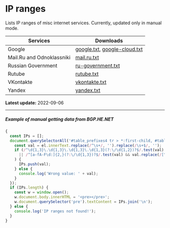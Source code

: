 # IP ranges

Lists IP ranges of misc internet services. Currently, updated only in manual mode.

| Services                  | Downloads                                                                                                                                                                                  |
| ------------------------- | ------------------------------------------------------------------------------------------------------------------------------------------------------------------------------------------ |
| Google                    | [google.txt](https://raw.githubusercontent.com/vattik/ipranges/main/google/google.txt), [google-cloud.txt](https://raw.githubusercontent.com/vattik/ipranges/main/google/google-cloud.txt) |
| Mail.Ru and Odnoklassniki | [mail.ru.txt](https://raw.githubusercontent.com/vattik/ipranges/main/mail.ru/mail.ru.txt)                                                                                                  |
| Russian Government        | [ru-government.txt](https://raw.githubusercontent.com/vattik/ipranges/main/ru-government/ru-government.txt)                                                                                |
| Rutube                    | [rutube.txt](https://raw.githubusercontent.com/vattik/ipranges/main/rutube/rutube.txt)                                                                                                     |
| VKontakte                 | [vkontakte.txt](https://raw.githubusercontent.com/vattik/ipranges/main/vkontakte/vkontakte.txt)                                                                                            |
| Yandex                    | [yandex.txt](https://raw.githubusercontent.com/vattik/ipranges/main/yandex/yandex.txt)                                                                                                     |

**Latest update:** 2022-09-06

---

##### Example of manual getting data from BGP.HE.NET

```javascript
{
  const IPs = [];
  document.querySelectorAll('#table_prefixes4 tr > *:first-child, #table_prefixes6 tr > *:first-child').forEach(function(el){
    const val = el.innerText.replace(/^\s+/, '').replace(/\s+$/, '');
    if (/^\d{1,3}\.\d{1,3}\.\d{1,3}\.\d{1,3}(?:\/\d{1,2})?$/.test(val) // IPv4
      || /^[a-fA-F\d:]{2,}(?:\/\d{1,3})?$/.test(val) && val.replace(/[^:]/g, '').length > 1 // IPv6
    ) {
      IPs.push(val);
    } else {
      console.log('Wrong value: ' + val);
    }
  });
  if (IPs.length) {
    const w = window.open();
    w.document.body.innerHTML = '<pre></pre>';
    w.document.querySelector('pre').textContent = IPs.join('\n');
  } else {
    console.log('IP ranges not found!');
  }
}
```
